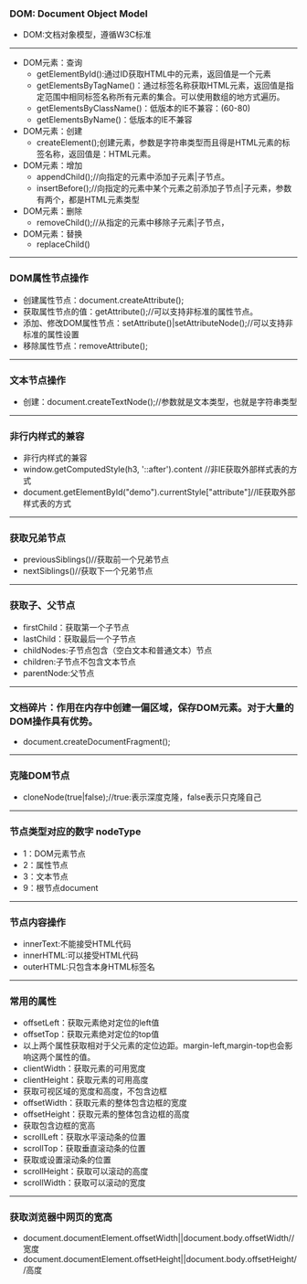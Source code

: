 ### DOM: Document Object Model
* DOM:文档对象模型，遵循W3C标准
---
* DOM元素：查询
    * getElementById():通过ID获取HTML中的元素，返回值是一个元素
    * getElementsByTagName()：通过标签名称获取HTML元素，返回值是指定范围中相同标签名称所有元素的集合。可以使用数组的地方式遍历。
    * getElementsByClassName()：低版本的IE不兼容：(60-80)
    * getElementsByName()：低版本的IE不兼容
* DOM元素：创建
    * createElement();创建元素，参数是字符串类型而且得是HTML元素的标签名称，返回值是：HTML元素。
* DOM元素：增加
    * appendChild();//向指定的元素中添加子元素|子节点。
    * insertBefore();//向指定的元素中某个元素之前添加子节点|子元素，参数有两个，都是HTML元素类型
* DOM元素：删除
    * removeChild();//从指定的元素中移除子元素|子节点，
* DOM元素：替换
    * replaceChild()
---
### DOM属性节点操作
* 创建属性节点：document.createAttribute();
* 获取属性节点的值：getAttribute();//可以支持非标准的属性节点。
* 添加、修改DOM属性节点：setAttribute()|setAttributeNode();//可以支持非标准的属性设置
* 移除属性节点：removeAttribute();
---
### 文本节点操作
* 创建：document.createTextNode();//参数就是文本类型，也就是字符串类型
---
### 非行内样式的兼容
* 非行内样式的兼容
* window.getComputedStyle(h3, '::after').content  //非IE获取外部样式表的方式
* document.getElementById("demo").currentStyle["attribute"]//IE获取外部样式表的方式
---
### 获取兄弟节点
* previousSiblings()//获取前一个兄弟节点
* nextSiblings()//获取下一个兄弟节点
---
### 获取子、父节点
* firstChild：获取第一个子节点
* lastChild：获取最后一个子节点
* childNodes:子节点包含（空白文本和普通文本）节点
* children:子节点不包含文本节点
* parentNode:父节点
---
### 文档碎片：作用在内存中创建一偏区域，保存DOM元素。对于大量的DOM操作具有优势。
* document.createDocumentFragment();
---
### 克隆DOM节点
* cloneNode(true|false);//true:表示深度克隆，false表示只克隆自己
---
### 节点类型对应的数字 nodeType
* 1：DOM元素节点
* 2：属性节点
* 3：文本节点
* 9：根节点document
---
### 节点内容操作
* innerText:不能接受HTML代码
* innerHTML:可以接受HTML代码
* outerHTML:只包含本身HTML标签名
---
### 常用的属性
* offsetLeft：获取元素绝对定位的left值
* offsetTop：获取元素绝对定位的top值
* 以上两个属性获取相对于父元素的定位边距。margin-left,margin-top也会影响这两个属性的值。
* clientWidth：获取元素的可用宽度
* clientHeight：获取元素的可用高度
* 获取可视区域的宽度和高度，不包含边框
* offsetWidth：获取元素的整体包含边框的宽度
* offsetHeight：获取元素的整体包含边框的高度
* 获取包含边框的宽高
* scrollLeft：获取水平滚动条的位置
* scrollTop：获取垂直滚动条的位置
* 获取或设置滚动条的位置
* scrollHeight：获取可以滚动的高度
* scrollWidth：获取可以滚动的宽度
---
### 获取浏览器中网页的宽高
* document.documentElement.offsetWidth||document.body.offsetWidth//宽度
* document.documentElement.offsetHeight||document.body.offsetHeight//高度



